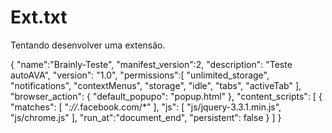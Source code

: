 # Ext.txt
Tentando desenvolver uma extensão.

{
    "name":"Brainly-Teste",
    "manifest_version":2,
    "description": "Teste autoAVA",
    "version": "1.0",
    "permissions":[
        "unlimited_storage",
        "notifications",
        "contextMenus",
        "storage",
        "idle",
        "tabs",
        "activeTab"
    ],
    "browser_action": {
        "default_popupo": "popup.html"
    },
    "content_scripts": [
        {
            "matches": [
                "*://*.facebook.com/*"
            ],
            "js": [
                "js/jquery-3.3.1.min.js",
                "js/chrome.js"
            ],
            "run_at":"document_end",
            "persistent": false
        }
    ]
}

